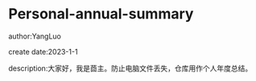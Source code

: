 # Personal-annual-summary
author:YangLuo

create date:2023-1-1 

description:大家好，我是莔主。防止电脑文件丢失，仓库用作个人年度总结。

